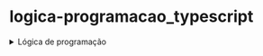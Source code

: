 # logica-programacao_typescript
<details>
  <summary>Lógica de programação</summary>

  # Lógica de programação
  ## Tipos de dados utilizados
   - Number
   - String
   - Boolean
  ### Tipo Any
   - Usado para representar uma variável que pode ter qualquer tipo de valor.
   - Desabilita a verificação de tipo estático para a variável, permitindo que ela aceite qualquer valor sem gerar erros de compilação.

  *Declarando uma variável do tipo Any*
  ```javascript
  let valorQualquer: any = 5;
  valorQualquer = "texto";
  valorQualquer = { objeto: true };
  ```
  *Declarando uma função do tipo Any*
  ```javascript
  function retornaQualquerCoisa(): any {
    return "qualquer coisa";
  }

  let resultado: any = retornaQualquerCoisa();
  ```
  
  ## Declaração de variáveis
  ### Inferência x annotaion
  **Inferência**
   - A inferência é uma habilidade usada pelo compilador para definir o tipo de variável pelo valor que ela guarda.
   - A inferência ocorre geralmente com variáveis `let` e `const`

  *EXEMPLO*
  ```javascript
  let nome = "athos"  //O compilador infere que a variável nome seja do tipo String devido o valor que ela assume.
  nome = 12;          //Ocorre erro de tipagem, pois a variável foi inferida como String
  ```
  *annotation*
   - Usada para sinalizar a tipagem de uma variável `const` ou `let`

  *EXEMPLO*
  ```javascript
  let nome:String = "Athos"
  ```

  ## Manipulação de Arrays
  *Iniciando um array vazio*
  ```javascript
  let arrayVazio:number[] = [];
  ```
  
</details>
